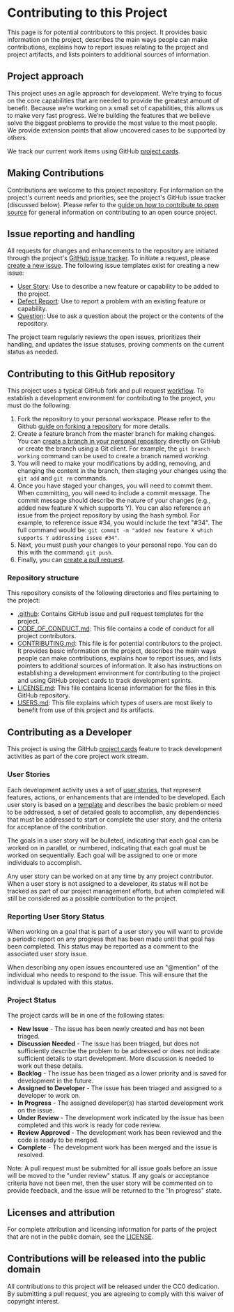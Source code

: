# Contributing to this Project

This page is for potential contributors to this project. It provides basic information on the project, describes the main ways people can make contributions, explains how to report issues relating to the project and project artifacts, and lists pointers to additional sources of information.

## Project approach

This project uses an agile approach for development. We’re trying to focus on the core capabilities that are needed to provide the greatest amount of benefit. Because we’re working on a small set of capabilities, this allows us to make very fast progress. We’re building the features that we believe solve the biggest problems to provide the most value to the most people. We provide extension points that allow uncovered cases to be supported by others.

We track our current work items using GitHub [project cards](../../projects).

## Making Contributions

Contributions are welcome to this project repository. For information on the project's current needs and priorities, see the project's GitHub issue tracker (discussed below). Please refer to the [guide on how to contribute to open source](https://opensource.guide/how-to-contribute/) for general information on contributing to an open source project.

## Issue reporting and handling

All requests for changes and enhancements to the repository are initiated through the project's [GitHub issue tracker](../../issues). To initiate a request, please [create a new issue](https://help.github.com/articles/creating-an-issue/). The following issue templates exist for creating a new issue:

* [User Story](../../issues/new?template=feature_request.md&labels=enhancement%2C+User+Story): Use to describe a new feature or capability to be added to the project.
* [Defect Report](../../issues/new?template=bug_report.md&labels=bug): Use to report a problem with an existing feature or capability.
* [Question](../../issues/new?labels=question&template=question.md): Use to ask a question about the project or the contents of the repository.

The project team regularly reviews the open issues, prioritizes their handling, and updates the issue statuses, proving comments on the current status as needed.

## Contributing to this GitHub repository

This project uses a typical GitHub fork and pull request [workflow](https://guides.github.com/introduction/flow/). To establish a development environment for contributing to the project, you must do the following:

1. Fork the repository to your personal workspace. Please refer to the Github [guide on forking a repository](https://help.github.com/articles/fork-a-repo/) for more details.
1. Create a feature branch from the master branch for making changes. You can [create a branch in your personal repository](https://help.github.com/articles/creating-and-deleting-branches-within-your-repository/) directly on GitHub or create the branch using a Git client. For example, the ```git branch working``` command can be used to create a branch named *working*.
1. You will need to make your modifications by adding, removing, and changing the content in the branch, then staging your changes using the ```git add``` and ```git rm``` commands.
1. Once you have staged your changes, you will need to commit them. When committing, you will need to include a commit message. The commit message should describe the nature of your changes (e.g., added new feature X which supports Y). You can also reference an issue from the project repository by using the hash symbol. For example, to reference issue #34, you would include the text "#34". The full command would be: ```git commit -m "added new feature X which supports Y addressing issue #34"```.
1. Next, you must push your changes to your personal repo. You can do this with the command: ```git push```.
1. Finally, you can [create a pull request](https://help.github.com/articles/creating-a-pull-request-from-a-fork/).

### Repository structure

This repository consists of the following directories and files pertaining to the project:

* [.github](.github): Contains GitHub issue and pull request templates for the project.
* [CODE_OF_CONDUCT.md](CODE_OF_CONDUCT.md): This file contains a code of conduct for all project contributors.
* [CONTRIBUTING.md](CONTRIBUTING.md): This file is for potential contributors to the project. It provides basic information on the project, describes the main ways people can make contributions, explains how to report issues, and lists pointers to additional sources of information. It also has instructions on establishing a development environment for contributing to the project and using GitHub project cards to track development sprints.
* [LICENSE.md](LICENSE.md): This file contains license information for the files in this GitHub repository.
* [USERS.md](USERS.md): This file explains which types of users are most likely to benefit from use of this project and its artifacts.

## Contributing as a Developer

This project is using the GitHub [project cards](../../projects) feature to track development activities as part of the core project work stream.

### User Stories

Each development activity uses a set of [user stories](../../issues?q=is%3Aopen+is%3Aissue+label%3A%22User+Story%22), that represent features, actions, or enhancements that are intended to be developed. Each user story is based on a [template](../../issues/new?template=feature_request.md&labels=enhancement%2C+User+Story) and describes the basic problem or need to be addressed, a set of detailed goals to accomplish, any dependencies that must be addressed to start or complete the user story, and the criteria for acceptance of the contribution.

The goals in a user story will be bulleted, indicating that each goal can be worked on in parallel, or numbered, indicating that each goal must be worked on sequentially. Each goal will be assigned to one or more individuals to accomplish.

Any user story can be worked on at any time by any project contributor. When a user story is not assigned to a developer, its status will not be tracked as part of our project management efforts, but when completed will still be considered as a possible contribution to the project.

### Reporting User Story Status

When working on a goal that is part of a user story you will want to provide a periodic report on any progress that has been made until that goal has been completed. This status may be reported as a comment to the associated user story issue.

When describing any open issues encountered use an "\@mention" of the individual who needs to respond to the issue. This will ensure that the individual is updated with this status.

### Project Status

The project cards will be in one of the following states:

* **New Issue** - The issue has been newly created and has not been triaged.
* **Discussion Needed** - The issue has been triaged, but does not sufficiently describe the problem to be addressed or does not indicate sufficient details to start development. More discussion is needed to work out these details.
* **Backlog** - The issue has been triaged as a lower priority and is saved for development in the future.
* **Assigned to Developer** - The issue has been triaged and assigned to a developer to work on.
* **In Progress** - The assigned developer(s) has started development work on the issue.
* **Under Review** - The development work indicated by the issue has been completed and this work is ready for code review.
* **Review Approved** - The development work has been reviewed and the code is ready to be merged.
* **Complete** - The development work has been merged and the issue is resolved.

Note: A pull request must be submitted for all issue goals before an issue will be moved to the "under review" status. If any goals or acceptance criteria have not been met, then the user story will be commented on to provide feedback, and the issue will be returned to the "In progress" state.

## Licenses and attribution

For complete attribution and licensing information for parts of the project that are not in the public domain, see the [LICENSE](LICENSE.md).

## Contributions will be released into the public domain

All contributions to this project will be released under the CC0 dedication. By submitting a pull request, you are agreeing to comply with this waiver of copyright interest.
